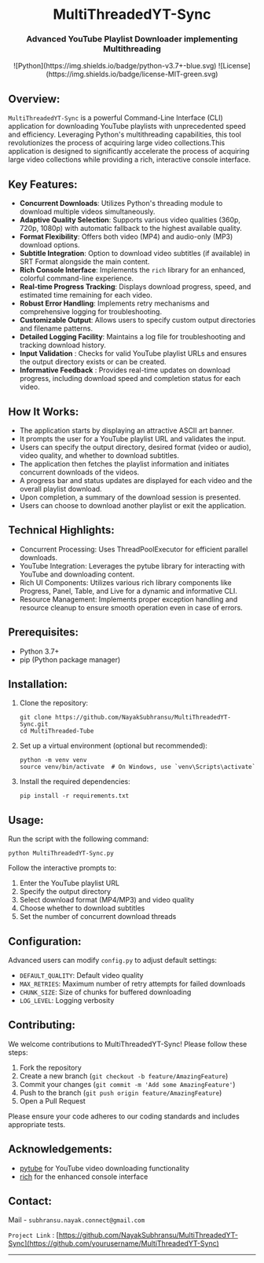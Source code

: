 

<h1 align="center">MultiThreadedYT-Sync</h1>
<h3 align="center">
  <b>Advanced YouTube Playlist Downloader implementing Multithreading</b>
</h3>

<p align="center">
  ![Python](https://img.shields.io/badge/python-v3.7+-blue.svg)
![License](https://img.shields.io/badge/license-MIT-green.svg)
</p>


## Overview:

`MultiThreadedYT-Sync` is a powerful Command-Line Interface (CLI) application for downloading YouTube playlists with unprecedented speed and efficiency. Leveraging Python's multithreading capabilities, this tool revolutionizes the process of acquiring large video collections.This application is designed to significantly accelerate the process of acquiring large video collections while providing a rich, interactive console interface.

## Key Features:

- **Concurrent Downloads**: Utilizes Python's threading module to download multiple videos simultaneously.
- **Adaptive Quality Selection**: Supports various video qualities (360p, 720p, 1080p) with automatic fallback to the highest available quality.
- **Format Flexibility**: Offers both video (MP4) and audio-only (MP3) download options.
- **Subtitle Integration**: Option to download video subtitles (if available) in SRT Format alongside the main content.
- **Rich Console Interface**: Implements the `rich` library for an enhanced, colorful command-line experience.
- **Real-time Progress Tracking**: Displays download progress, speed, and estimated time remaining for each video.
- **Robust Error Handling**: Implements retry mechanisms and comprehensive logging for troubleshooting.
- **Customizable Output**: Allows users to specify custom output directories and filename patterns.
- **Detailed Logging Facility**: Maintains a log file for troubleshooting and tracking download history.
- **Input Validation** : Checks for valid YouTube playlist URLs and ensures the output directory exists or can be created.
- **Informative Feedback** : Provides real-time updates on download progress, including download speed and completion status for each video.


## How It Works:

- The application starts by displaying an attractive ASCII art banner.
- It prompts the user for a YouTube playlist URL and validates the input.
- Users can specify the output directory, desired format (video or audio), video quality, and whether to download subtitles.
- The application then fetches the playlist information and initiates concurrent downloads of the videos.
- A progress bar and status updates are displayed for each video and the overall playlist download.
- Upon completion, a summary of the download session is presented.
- Users can choose to download another playlist or exit the application.

## Technical Highlights:

- Concurrent Processing: Uses ThreadPoolExecutor for efficient parallel downloads.
- YouTube Integration: Leverages the pytube library for interacting with YouTube and downloading content.
- Rich UI Components: Utilizes various rich library components like Progress, Panel, Table, and Live for a dynamic and informative CLI.
- Resource Management: Implements proper exception handling and resource cleanup to ensure smooth operation even in case of errors.

## Prerequisites:

- Python 3.7+
- pip (Python package manager)

## Installation:

1. Clone the repository:
   ```
   git clone https://github.com/NayakSubhransu/MultiThreadedYT-Sync.git
   cd MultiThreaded-Tube
   ```

2. Set up a virtual environment (optional but recommended):
   ```
   python -m venv venv
   source venv/bin/activate  # On Windows, use `venv\Scripts\activate`
   ```

3. Install the required dependencies:
   ```
   pip install -r requirements.txt
   ```

## Usage:

Run the script with the following command:

```
python MultiThreadedYT-Sync.py
```

Follow the interactive prompts to:
1. Enter the YouTube playlist URL
2. Specify the output directory
3. Select download format (MP4/MP3) and video quality
4. Choose whether to download subtitles
5. Set the number of concurrent download threads

## Configuration:

Advanced users can modify `config.py` to adjust default settings:

- `DEFAULT_QUALITY`: Default video quality
- `MAX_RETRIES`: Maximum number of retry attempts for failed downloads
- `CHUNK_SIZE`: Size of chunks for buffered downloading
- `LOG_LEVEL`: Logging verbosity

## Contributing:

We welcome contributions to MultiThreadedYT-Sync! Please follow these steps:

1. Fork the repository
2. Create a new branch (`git checkout -b feature/AmazingFeature`)
3. Commit your changes (`git commit -m 'Add some AmazingFeature'`)
4. Push to the branch (`git push origin feature/AmazingFeature`)
5. Open a Pull Request

Please ensure your code adheres to our coding standards and includes appropriate tests.

## Acknowledgements:

- [pytube](https://github.com/pytube/pytube) for YouTube video downloading functionality
- [rich](https://github.com/Textualize/rich) for the enhanced console interface


## Contact:

Mail - `subhransu.nayak.connect@gmail.com`

`Project Link` : [https://github.com/NayakSubhransu/MultiThreadedYT-Sync](https://github.com/yourusername/MultiThreadedYT-Sync)


------------


